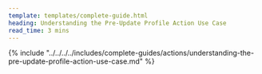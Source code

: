 ```yaml
---
template: templates/complete-guide.html
heading: Understanding the Pre-Update Profile Action Use Case
read_time: 3 mins
---
```


{% include "../../../../includes/complete-guides/actions/understanding-the-pre-update-profile-action-use-case.md" %}
